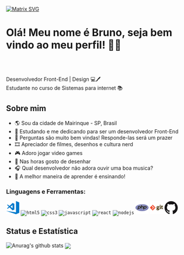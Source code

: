   [![Matrix SVG](https://raw.githubusercontent.com/rodrigograca31/rodrigograca31/master/matrix.svg)](https://www.youtube.com/watch?v=SDkAGkd4NLc) 
# Olá! Meu nome é Bruno, seja bem vindo ao meu perfil! 🖖🏼
<br />
<br />

Desenvolvedor Front-End | Design 💻🖊
<br />
Estudante no curso de Sistemas para internet 📚

## Sobre mim

- 🌎 Sou da cidade de Mairinque - SP, Brasil
- 🌱 Estudando e me dedicando para ser um desenvolvedor Front-End
- 💬 Perguntas são muito bem vindas! Responde-las será um prazer
- 🎞️ Apreciador de filmes, desenhos e cultura nerd
- 🎮 Adoro jogar video games
- 🎨 Nas horas gosto de desenhar
- 🎧 Qual desenvolvedor não adora ouvir uma boa musica?
- 💎 A melhor maneira de aprender é ensinando!

### Linguagens e Ferramentas:

<code><img height="36" src="https://raw.githubusercontent.com/github/explore/80688e429a7d4ef2fca1e82350fe8e3517d3494d/topics/visual-studio-code/visual-studio-code.png"></code>
<code><img src="https://devicons.github.io/devicon/devicon.git/icons/html5/html5-original.svg" alt="html5" width="36" height="36"/></code>
<code><img src="https://devicons.github.io/devicon/devicon.git/icons/css3/css3-original.svg" alt="css3" width="36" height="36"/></code>
<code><img src="https://devicons.github.io/devicon/devicon.git/icons/javascript/javascript-original.svg" alt="javascript" width="36" height="36"/></code>
<code><img src="https://devicons.github.io/devicon/devicon.git/icons/react/react-original.svg" alt="react" width="36" height="36"/></code>
<code><img src="https://devicons.github.io/devicon/devicon.git/icons/nodejs/nodejs-original.svg" alt="nodejs" width="36" height="36"/></code>
<code><img height="36" src="https://raw.githubusercontent.com/github/explore/80688e429a7d4ef2fca1e82350fe8e3517d3494d/topics/php/php.png"></code>
<code><img height="36" src="https://raw.githubusercontent.com/github/explore/80688e429a7d4ef2fca1e82350fe8e3517d3494d/topics/git/git.png"></code>
<code><img height="36" src="https://raw.githubusercontent.com/github/explore/78df643247d429f6cc873026c0622819ad797942/topics/github/github.png"></code>

## Status e Estatística

![Anurag's github stats](https://github-readme-stats.vercel.app/api?username=gmbrunoo&show_icons=true&theme=tokyonight)
<a href="https://github.com/anuraghazra/github-readme-stats">
  <img align="center" src="https://github-readme-stats.anuraghazra1.vercel.app/api/top-langs/?username=gmatthewsfeuer&layout=compact&theme=dark" />
</a>

